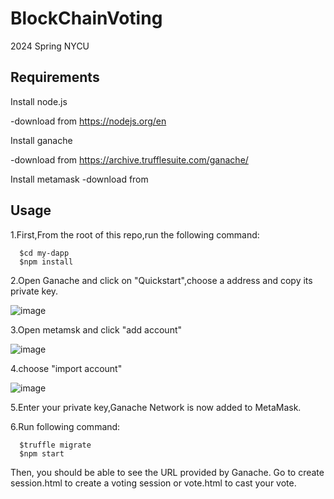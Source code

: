 # BlockChainVoting
2024 Spring NYCU

## Requirements
Install node.js

-download from https://nodejs.org/en

Install ganache

-download from https://archive.trufflesuite.com/ganache/

Install metamask
-download from 



## Usage
1.First,From the root of this repo,run the following command:

      $cd my-dapp
      $npm install

2.Open Ganache and click on "Quickstart",choose a address and copy its private key.

![image](https://github.com/c98181/BlockChainVoting/assets/60998048/5278c4d6-a08d-4438-b9c2-f545977c2b63)

3.Open metamsk and click "add account"

![image](https://github.com/c98181/BlockChainVoting/assets/60998048/f7469434-e3f2-4150-b0c2-64977c924685)

4.choose "import account"

![image](https://github.com/c98181/BlockChainVoting/assets/60998048/a032e702-f1ea-42f4-8901-6185bb763e3e)

5.Enter your private key,Ganache Network is now added to MetaMask.

6.Run following command:

      $truffle migrate
      $npm start

Then, you should be able to see the URL provided by Ganache. Go to create session.html to create a voting session or vote.html to cast your vote.


